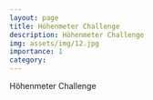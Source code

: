 ```yaml
---
layout: page
title: Höhenmeter Challenge
description: Höhenmeter Challenge
img: assets/img/12.jpg
importance: 1
category:
---
```


Höhenmeter Challenge